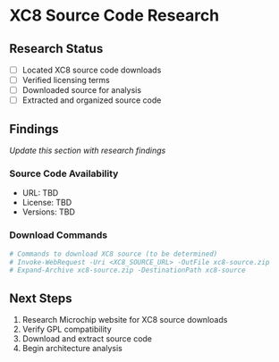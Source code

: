 # XC8 Source Code Research

## Research Status
- [ ] Located XC8 source code downloads
- [ ] Verified licensing terms
- [ ] Downloaded source for analysis
- [ ] Extracted and organized source code

## Findings
*Update this section with research findings*

### Source Code Availability
- URL: TBD
- License: TBD
- Versions: TBD

### Download Commands
```powershell
# Commands to download XC8 source (to be determined)
# Invoke-WebRequest -Uri <XC8_SOURCE_URL> -OutFile xc8-source.zip
# Expand-Archive xc8-source.zip -DestinationPath xc8-source
```

## Next Steps
1. Research Microchip website for XC8 source downloads
2. Verify GPL compatibility
3. Download and extract source code
4. Begin architecture analysis
